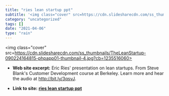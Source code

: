 ```yaml
---
title: "ries lean startup ppt"
subtitle: '<img class="cover" src=https://cdn.slidesharecdn.com/ss_thumbnails/TheLeanStartup-090224164815-phpap...'
category: "uncategorized"
tags: []
date: "2021-04-06"
type: "rain"
---
```

<img class="cover" src=https://cdn.slidesharecdn.com/ss_thumbnails/TheLeanStartup-090224164815-phpapp01-thumbnail-4.jpg?cb=1235516060>



* **Web site excerpt:** Eric Ries' presentation on lean startups. From Steve Blank's Customer Development course at Berkeley. Learn more and hear the audio at http://bit.ly/3qsvJ.

* **Link to site:** **[ries lean startup ppt](http://www.slideshare.net/venturehacks/the-lean-startup-2)**
